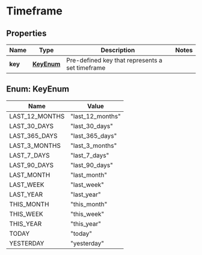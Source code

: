 # Timeframe

## Properties
Name | Type | Description | Notes
------------ | ------------- | ------------- | -------------
**key** | [**KeyEnum**](#KeyEnum) | Pre-defined key that represents a set timeframe | 

<a name="KeyEnum"></a>
## Enum: KeyEnum
Name | Value
---- | -----
LAST_12_MONTHS | &quot;last_12_months&quot;
LAST_30_DAYS | &quot;last_30_days&quot;
LAST_365_DAYS | &quot;last_365_days&quot;
LAST_3_MONTHS | &quot;last_3_months&quot;
LAST_7_DAYS | &quot;last_7_days&quot;
LAST_90_DAYS | &quot;last_90_days&quot;
LAST_MONTH | &quot;last_month&quot;
LAST_WEEK | &quot;last_week&quot;
LAST_YEAR | &quot;last_year&quot;
THIS_MONTH | &quot;this_month&quot;
THIS_WEEK | &quot;this_week&quot;
THIS_YEAR | &quot;this_year&quot;
TODAY | &quot;today&quot;
YESTERDAY | &quot;yesterday&quot;
